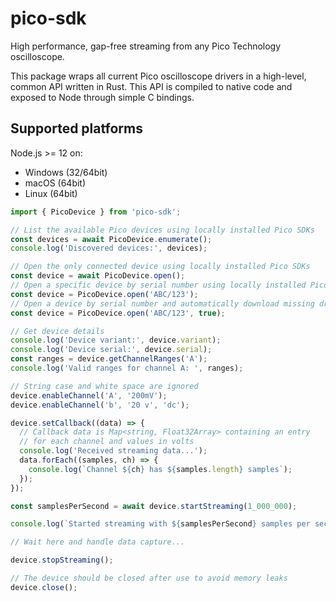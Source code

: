 # pico-sdk

High performance, gap-free streaming from any Pico Technology oscilloscope.

This package wraps all current Pico oscilloscope drivers in a high-level, common
API written in Rust. This API is compiled to native code and exposed to Node
through simple C bindings.

## Supported platforms

Node.js >= 12 on:

- Windows (32/64bit)
- macOS (64bit)
- Linux (64bit)

```javascript
import { PicoDevice } from 'pico-sdk';

// List the available Pico devices using locally installed Pico SDKs
const devices = await PicoDevice.enumerate();
console.log('Discovered devices:', devices);

// Open the only connected device using locally installed Pico SDKs
const device = await PicoDevice.open();
// Open a specific device by serial number using locally installed Pico SDKs
const device = PicoDevice.open('ABC/123');
// Open a device by serial number and automatically download missing drivers
const device = PicoDevice.open('ABC/123', true);

// Get device details
console.log('Device variant:', device.variant);
console.log('Device serial:', device.serial);
const ranges = device.getChannelRanges('A');
console.log('Valid ranges for channel A: ', ranges);

// String case and white space are ignored
device.enableChannel('A', '200mV');
device.enableChannel('b', '20 v', 'dc');

device.setCallback((data) => {
  // Callback data is Map<string, Float32Array> containing an entry
  // for each channel and values in volts
  console.log('Received streaming data...');
  data.forEach((samples, ch) => {
    console.log(`Channel ${ch} has ${samples.length} samples`);
  });
});

const samplesPerSecond = await device.startStreaming(1_000_000);

console.log(`Started streaming with ${samplesPerSecond} samples per second`);

// Wait here and handle data capture...

device.stopStreaming();

// The device should be closed after use to avoid memory leaks
device.close();
```
